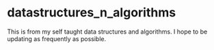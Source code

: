 # datastructures_n_algorithms

This is from my self taught data structures and algorithms. I hope to be updating as frequently as possible.
